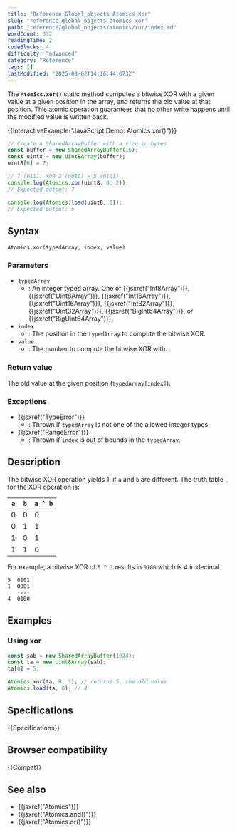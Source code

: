 ```yaml
---
title: "Reference Global_objects Atomics Xor"
slug: "reference-global_objects-atomics-xor"
path: "reference/global_objects/atomics/xor/index.md"
wordCount: 332
readingTime: 2
codeBlocks: 4
difficulty: "advanced"
category: "Reference"
tags: []
lastModified: "2025-08-02T14:16:44.073Z"
---
```



The **`Atomics.xor()`** static
method computes a bitwise XOR with a given value at a given position in the array, and
returns the old value at that position. This atomic operation guarantees that no other
write happens until the modified value is written back.

{{InteractiveExample("JavaScript Demo: Atomics.xor()")}}

```js interactive-example
// Create a SharedArrayBuffer with a size in bytes
const buffer = new SharedArrayBuffer(16);
const uint8 = new Uint8Array(buffer);
uint8[0] = 7;

// 7 (0111) XOR 2 (0010) = 5 (0101)
console.log(Atomics.xor(uint8, 0, 2));
// Expected output: 7

console.log(Atomics.load(uint8, 0));
// Expected output: 5
```

## Syntax

```js-nolint
Atomics.xor(typedArray, index, value)
```

### Parameters

- `typedArray`
  - : An integer typed array. One of {{jsxref("Int8Array")}}, {{jsxref("Uint8Array")}},
    {{jsxref("Int16Array")}}, {{jsxref("Uint16Array")}}, {{jsxref("Int32Array")}},
    {{jsxref("Uint32Array")}}, {{jsxref("BigInt64Array")}}, or
    {{jsxref("BigUint64Array")}}.
- `index`
  - : The position in the `typedArray` to compute the bitwise XOR.
- `value`
  - : The number to compute the bitwise XOR with.

### Return value

The old value at the given position (`typedArray[index]`).

### Exceptions

- {{jsxref("TypeError")}}
  - : Thrown if `typedArray` is not one of the allowed integer types.
- {{jsxref("RangeError")}}
  - : Thrown if `index` is out of bounds in the `typedArray`.

## Description

The bitwise XOR operation yields 1, if `a` and `b` are different.
The truth table for the XOR operation is:

| `a` | `b` | `a ^ b` |
| --- | --- | ------- |
| 0   | 0   | 0       |
| 0   | 1   | 1       |
| 1   | 0   | 1       |
| 1   | 1   | 0       |

For example, a bitwise XOR of `5 ^ 1` results in `0100` which is
4 in decimal.

```plain
5  0101
1  0001
   ----
4  0100
```

## Examples

### Using xor

```js
const sab = new SharedArrayBuffer(1024);
const ta = new Uint8Array(sab);
ta[0] = 5;

Atomics.xor(ta, 0, 1); // returns 5, the old value
Atomics.load(ta, 0); // 4
```

## Specifications

{{Specifications}}

## Browser compatibility

{{Compat}}

## See also

- {{jsxref("Atomics")}}
- {{jsxref("Atomics.and()")}}
- {{jsxref("Atomics.or()")}}
